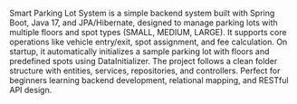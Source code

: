 Smart Parking Lot System is a simple backend system built with Spring Boot, Java 17, and JPA/Hibernate, designed to manage parking lots with multiple floors and spot types (SMALL, MEDIUM, LARGE). It supports core operations like vehicle entry/exit, spot assignment, and fee calculation. On startup, it automatically initializes a sample parking lot with floors and predefined spots using DataInitializer. The project follows a clean folder structure with entities, services, repositories, and controllers. Perfect for beginners learning backend development, relational mapping, and RESTful API design.
